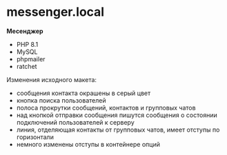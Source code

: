 # messenger.local
**Месенджер**

* PHP 8.1
* MySQL
* phpmailer
* ratchet

Изменения исходного макета:
* сообщения контакта окрашены в серый цвет
* кнопка поиска пользователей
* полоса прокрутки сообщений, контактов и групповых чатов
* над кнопкой отправки сообщения пишутся сообщения о состоянии подключений пользователей к серверу
* линия, отделяющая контакты от групповых чатов, имеет отступы по горизонтали
* немного изменены отступы в контейнере опций
